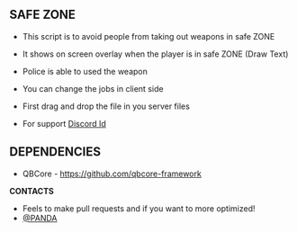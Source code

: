 **SAFE ZONE**
-----

- This script is to avoid people from taking out weapons in safe ZONE
- It shows on screen overlay when the player is in safe ZONE (Draw Text)
- Police is able to used the weapon
- You can change the jobs in client side


- First drag and drop the file in you server files
- For support [Discord Id](yorik._)

**DEPENDENCIES**
-----

- QBCore - https://github.com/qbcore-framework


**CONTACTS**
- Feels to make pull requests and if you want to more optimized!
- [@PANDA](https://github.com/Devil-panda)

